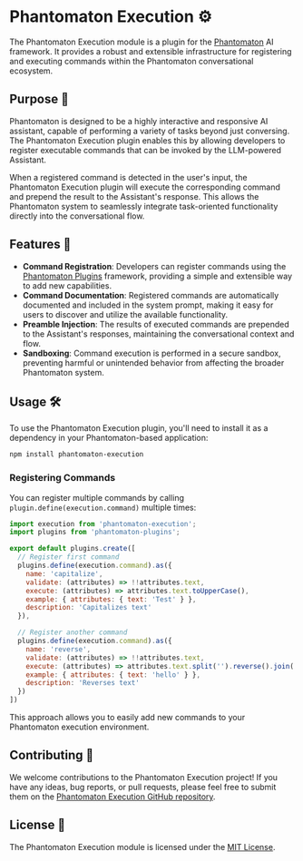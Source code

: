 # Phantomaton Execution ⚙️

The Phantomaton Execution module is a plugin for the [Phantomaton](https://github.com/phantomaton-ai/phantomaton) AI framework. It provides a robust and extensible infrastructure for registering and executing commands within the Phantomaton conversational ecosystem.

## Purpose 🎯

Phantomaton is designed to be a highly interactive and responsive AI assistant, capable of performing a variety of tasks beyond just conversing. The Phantomaton Execution plugin enables this by allowing developers to register executable commands that can be invoked by the LLM-powered Assistant.

When a registered command is detected in the user's input, the Phantomaton Execution plugin will execute the corresponding command and prepend the result to the Assistant's response. This allows the Phantomaton system to seamlessly integrate task-oriented functionality directly into the conversational flow.

## Features 🔧

- **Command Registration**: Developers can register commands using the [Phantomaton Plugins](https://github.com/phantomaton-ai/phantomaton-plugins) framework, providing a simple and extensible way to add new capabilities.
- **Command Documentation**: Registered commands are automatically documented and included in the system prompt, making it easy for users to discover and utilize the available functionality.
- **Preamble Injection**: The results of executed commands are prepended to the Assistant's responses, maintaining the conversational context and flow.
- **Sandboxing**: Command execution is performed in a secure sandbox, preventing harmful or unintended behavior from affecting the broader Phantomaton system.

## Usage 🛠️

To use the Phantomaton Execution plugin, you'll need to install it as a dependency in your Phantomaton-based application:

```bash
npm install phantomaton-execution
```

### Registering Commands

You can register multiple commands by calling `plugin.define(execution.command)` multiple times:

```javascript
import execution from 'phantomaton-execution';
import plugins from 'phantomaton-plugins';

export default plugins.create([
  // Register first command
  plugins.define(execution.command).as({
    name: 'capitalize',
    validate: (attributes) => !!attributes.text,
    execute: (attributes) => attributes.text.toUpperCase(),
    example: { attributes: { text: 'Test' } },
    description: 'Capitalizes text'
  }),

  // Register another command
  plugins.define(execution.command).as({
    name: 'reverse',
    validate: (attributes) => !!attributes.text,
    execute: (attributes) => attributes.text.split('').reverse().join(''),
    example: { attributes: { text: 'hello' } },
    description: 'Reverses text'
  })
])
```

This approach allows you to easily add new commands to your Phantomaton execution environment.

## Contributing 🤝

We welcome contributions to the Phantomaton Execution project! If you have any ideas, bug reports, or pull requests, please feel free to submit them on the [Phantomaton Execution GitHub repository](https://github.com/phantomaton-ai/phantomaton-execution).

## License 📜

The Phantomaton Execution module is licensed under the [MIT License](LICENSE).